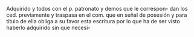 Adquirido y todos con el p. patronato y demos que le correspon- dan los ced. previamente y traspasa en el com. que en señal de posesión y para título de ella obliga a su favor esta escritura por lo que ha de ser visto haberlo adquirido sin que necesi-
